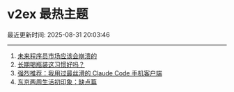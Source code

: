 # v2ex 最热主题

最近更新时间: 2025-08-31 20:03:46

--- 
1. [未来程序员市场应该会崩溃的](https://www.v2ex.com/t/1156021) 
2. [长期喝瓶装这习惯好吗？](https://www.v2ex.com/t/1156024) 
3. [强烈推荐：我用过最丝滑的 Claude Code 手机客户端](https://www.v2ex.com/t/1156040) 
4. [东京两周生活初印象：缺点篇](https://www.v2ex.com/t/1156053) 

